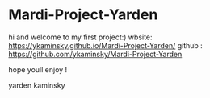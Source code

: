 # Mardi-Project-Yarden
hi and welcome to my first project:)
wbsite:   https://ykaminsky.github.io/Mardi-Project-Yarden/
github :  https://github.com/ykaminsky/Mardi-Project-Yarden

hope youll enjoy !

yarden kaminsky
